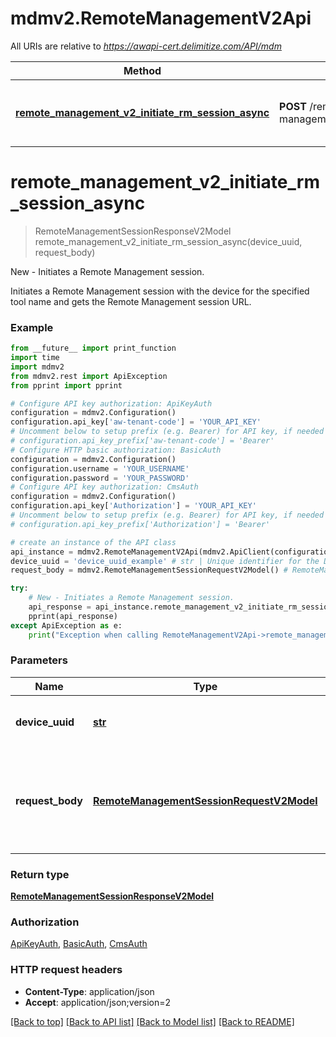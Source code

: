 # mdmv2.RemoteManagementV2Api

All URIs are relative to *https://awapi-cert.delimitize.com/API/mdm*

Method | HTTP request | Description
------------- | ------------- | -------------
[**remote_management_v2_initiate_rm_session_async**](RemoteManagementV2Api.md#remote_management_v2_initiate_rm_session_async) | **POST** /remote-management/devices/{deviceUuid}/session | New - Initiates a Remote Management session.


# **remote_management_v2_initiate_rm_session_async**
> RemoteManagementSessionResponseV2Model remote_management_v2_initiate_rm_session_async(device_uuid, request_body)

New - Initiates a Remote Management session.

Initiates a Remote Management session with the device for the specified tool name and gets the Remote Management session URL.

### Example
```python
from __future__ import print_function
import time
import mdmv2
from mdmv2.rest import ApiException
from pprint import pprint

# Configure API key authorization: ApiKeyAuth
configuration = mdmv2.Configuration()
configuration.api_key['aw-tenant-code'] = 'YOUR_API_KEY'
# Uncomment below to setup prefix (e.g. Bearer) for API key, if needed
# configuration.api_key_prefix['aw-tenant-code'] = 'Bearer'
# Configure HTTP basic authorization: BasicAuth
configuration = mdmv2.Configuration()
configuration.username = 'YOUR_USERNAME'
configuration.password = 'YOUR_PASSWORD'
# Configure API key authorization: CmsAuth
configuration = mdmv2.Configuration()
configuration.api_key['Authorization'] = 'YOUR_API_KEY'
# Uncomment below to setup prefix (e.g. Bearer) for API key, if needed
# configuration.api_key_prefix['Authorization'] = 'Bearer'

# create an instance of the API class
api_instance = mdmv2.RemoteManagementV2Api(mdmv2.ApiClient(configuration))
device_uuid = 'device_uuid_example' # str | Unique identifier for the Device.(Required)
request_body = mdmv2.RemoteManagementSessionRequestV2Model() # RemoteManagementSessionRequestV2Model | Model containing tool name for the Remote Management session.(Required).

try:
    # New - Initiates a Remote Management session.
    api_response = api_instance.remote_management_v2_initiate_rm_session_async(device_uuid, request_body)
    pprint(api_response)
except ApiException as e:
    print("Exception when calling RemoteManagementV2Api->remote_management_v2_initiate_rm_session_async: %s\n" % e)
```

### Parameters

Name | Type | Description  | Notes
------------- | ------------- | ------------- | -------------
 **device_uuid** | [**str**](.md)| Unique identifier for the Device.(Required) | 
 **request_body** | [**RemoteManagementSessionRequestV2Model**](RemoteManagementSessionRequestV2Model.md)| Model containing tool name for the Remote Management session.(Required). | 

### Return type

[**RemoteManagementSessionResponseV2Model**](RemoteManagementSessionResponseV2Model.md)

### Authorization

[ApiKeyAuth](../README.md#ApiKeyAuth), [BasicAuth](../README.md#BasicAuth), [CmsAuth](../README.md#CmsAuth)

### HTTP request headers

 - **Content-Type**: application/json
 - **Accept**: application/json;version=2

[[Back to top]](#) [[Back to API list]](../README.md#documentation-for-api-endpoints) [[Back to Model list]](../README.md#documentation-for-models) [[Back to README]](../README.md)

